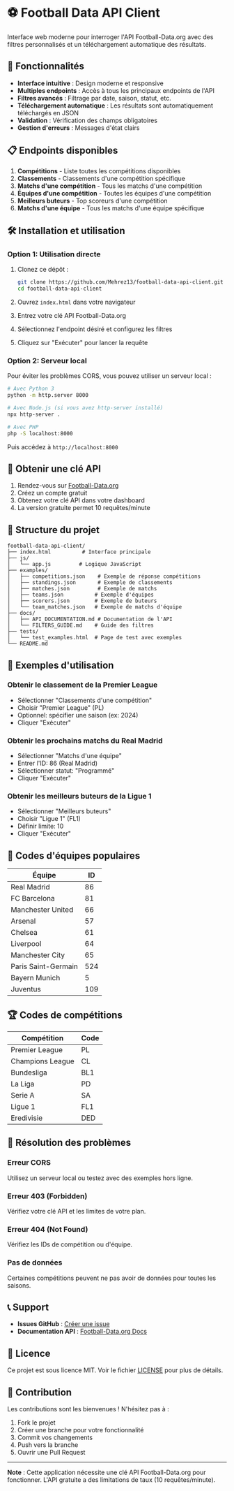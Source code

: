 # ⚽ Football Data API Client

Interface web moderne pour interroger l'API Football-Data.org avec des filtres personnalisés et un téléchargement automatique des résultats.

## 🚀 Fonctionnalités

- **Interface intuitive** : Design moderne et responsive
- **Multiples endpoints** : Accès à tous les principaux endpoints de l'API
- **Filtres avancés** : Filtrage par date, saison, statut, etc.
- **Téléchargement automatique** : Les résultats sont automatiquement téléchargés en JSON
- **Validation** : Vérification des champs obligatoires
- **Gestion d'erreurs** : Messages d'état clairs

## 📋 Endpoints disponibles

1. **Compétitions** - Liste toutes les compétitions disponibles
2. **Classements** - Classements d'une compétition spécifique
3. **Matchs d'une compétition** - Tous les matchs d'une compétition
4. **Équipes d'une compétition** - Toutes les équipes d'une compétition
5. **Meilleurs buteurs** - Top scoreurs d'une compétition
6. **Matchs d'une équipe** - Tous les matchs d'une équipe spécifique

## 🛠️ Installation et utilisation

### Option 1: Utilisation directe
1. Clonez ce dépôt :
   ```bash
   git clone https://github.com/Mehrez13/football-data-api-client.git
   cd football-data-api-client
   ```

2. Ouvrez `index.html` dans votre navigateur

3. Entrez votre clé API Football-Data.org

4. Sélectionnez l'endpoint désiré et configurez les filtres

5. Cliquez sur "Exécuter" pour lancer la requête

### Option 2: Serveur local
Pour éviter les problèmes CORS, vous pouvez utiliser un serveur local :

```bash
# Avec Python 3
python -m http.server 8000

# Avec Node.js (si vous avez http-server installé)
npx http-server .

# Avec PHP
php -S localhost:8000
```

Puis accédez à `http://localhost:8000`

## 🔑 Obtenir une clé API

1. Rendez-vous sur [Football-Data.org](https://www.football-data.org/)
2. Créez un compte gratuit
3. Obtenez votre clé API dans votre dashboard
4. La version gratuite permet 10 requêtes/minute

## 📁 Structure du projet

```
football-data-api-client/
├── index.html          # Interface principale
├── js/
│   └── app.js         # Logique JavaScript
├── examples/
│   ├── competitions.json    # Exemple de réponse compétitions
│   ├── standings.json       # Exemple de classements
│   ├── matches.json         # Exemple de matchs
│   ├── teams.json          # Exemple d'équipes
│   ├── scorers.json        # Exemple de buteurs
│   └── team_matches.json   # Exemple de matchs d'équipe
├── docs/
│   ├── API_DOCUMENTATION.md # Documentation de l'API
│   └── FILTERS_GUIDE.md    # Guide des filtres
├── tests/
│   └── test_examples.html  # Page de test avec exemples
└── README.md
```

## 🎯 Exemples d'utilisation

### Obtenir le classement de la Premier League
- Sélectionner "Classements d'une compétition"
- Choisir "Premier League" (PL)
- Optionnel: spécifier une saison (ex: 2024)
- Cliquer "Exécuter"

### Obtenir les prochains matchs du Real Madrid
- Sélectionner "Matchs d'une équipe"
- Entrer l'ID: 86 (Real Madrid)
- Sélectionner statut: "Programmé"
- Cliquer "Exécuter"

### Obtenir les meilleurs buteurs de la Ligue 1
- Sélectionner "Meilleurs buteurs"
- Choisir "Ligue 1" (FL1)
- Définir limite: 10
- Cliquer "Exécuter"

## 🔧 Codes d'équipes populaires

| Équipe | ID |
|--------|-----|
| Real Madrid | 86 |
| FC Barcelona | 81 |
| Manchester United | 66 |
| Arsenal | 57 |
| Chelsea | 61 |
| Liverpool | 64 |
| Manchester City | 65 |
| Paris Saint-Germain | 524 |
| Bayern Munich | 5 |
| Juventus | 109 |

## 🏆 Codes de compétitions

| Compétition | Code |
|-------------|------|
| Premier League | PL |
| Champions League | CL |
| Bundesliga | BL1 |
| La Liga | PD |
| Serie A | SA |
| Ligue 1 | FL1 |
| Eredivisie | DED |

## 🐛 Résolution des problèmes

### Erreur CORS
Utilisez un serveur local ou testez avec des exemples hors ligne.

### Erreur 403 (Forbidden)
Vérifiez votre clé API et les limites de votre plan.

### Erreur 404 (Not Found)
Vérifiez les IDs de compétition ou d'équipe.

### Pas de données
Certaines compétitions peuvent ne pas avoir de données pour toutes les saisons.

## 📞 Support

- **Issues GitHub** : [Créer une issue](https://github.com/Mehrez13/football-data-api-client/issues)
- **Documentation API** : [Football-Data.org Docs](https://www.football-data.org/documentation/quickstart)

## 📄 Licence

Ce projet est sous licence MIT. Voir le fichier [LICENSE](LICENSE) pour plus de détails.

## 🤝 Contribution

Les contributions sont les bienvenues ! N'hésitez pas à :

1. Fork le projet
2. Créer une branche pour votre fonctionnalité
3. Commit vos changements
4. Push vers la branche
5. Ouvrir une Pull Request

---

**Note** : Cette application nécessite une clé API Football-Data.org pour fonctionner. L'API gratuite a des limitations de taux (10 requêtes/minute).